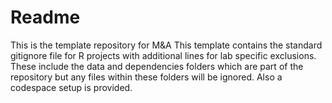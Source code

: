 # Readme
This is the template repository for M&amp;A
This template contains the standard gitignore file for R projects with additional lines for lab specific exclusions.  These include the data and dependencies folders which are part of the repository but any files within these folders will be ignored.  Also a codespace setup is provided.
